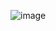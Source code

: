 ![image](https://user-images.githubusercontent.com/60442877/226515806-1ead6afb-b8f5-481b-a523-6802b911b28a.png)

